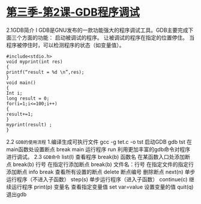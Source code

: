# [第三季-第2课-GDB程序调试 ](https://www.cnblogs.com/free-1122/p/11341929.html)

2.1GDB简介
l  GDB是GNU发布的一款功能强大的程序调试工具。GDB主要完成下面三个方面的功能：
启动被调试的程序。
让被调试的程序在指定的位置停住。
当程序被停住时，可以检测程序的状态（如变量值）。
```
#include<stdio.h>
void myprint(int res)
{
printf(“result = %d \n”,res);
}
void main()
{
Int i;
long result = 0;
for(i=1;i<=100;i++)
{
result+=1;
}
myprint(result) ;
}
```
2.2 `GDB的使用流程`
1.编译生成可执行文件
gcc -g tet.c -o tst
启动GDB
gdb tst
在main函数处设置断点
break main
运行程序
run
利用更加丰富的gdb命令对程序进行调试。
2.3 `GDB命令`
list(l) 查看程序
break(b) 函数名 在某函数入口处添加断点
break(b) 行号 在指定行添加断点
break(b) 文件名：行号 在指定文件的指定行添加断点
info break 查看所有设置的断点
delete 断点编号 删除断点
next(n) 单步运行程序（不进入子函数）
step(s) 单步运行程序（进入子函数）
continue(c) 继续运行程序
print(p) 变量名 查看指定变量值
set var=value 设置变量的值
quit(q) 退出gdb